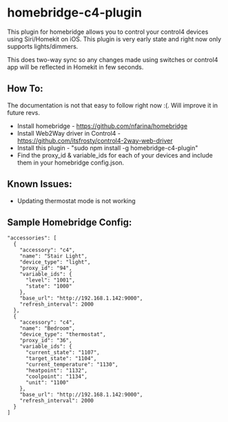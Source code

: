 # homebridge-c4-plugin

This plugin for homebridge allows you to control your control4 devices using
Siri/Homekit on iOS. This plugin is very early state and right now only supports
lights/dimmers.

This does two-way sync so any changes made using switches or control4 app will
be reflected in Homekit in few seconds.

How To:
--------
The documentation is not that easy to follow right now :(. Will improve it in
future revs.
- Install homebridge - https://github.com/nfarina/homebridge
- Install Web2Way driver in Control4 - https://github.com/itsfrosty/control4-2way-web-driver
- Install this plugin - "sudo npm install -g homebridge-c4-plugin"
- Find the proxy_id & variable_ids for each of your devices and include them
in your homebridge config.json.

Known Issues:
--------------
- Updating thermostat mode is not working


Sample Homebridge Config:
--------------------------
~~~~
"accessories": [
  {
    "accessory": "c4",
    "name": "Stair Light",
    "device_type": "light",
    "proxy_id": "94",
    "variable_ids": {
      "level": "1001",
      "state": "1000"
    },
    "base_url": "http://192.168.1.142:9000",
    "refresh_interval": 2000
  },
  {
    "accessory": "c4",
    "name": "Bedroom",
    "device_type": "thermostat",
    "proxy_id": "36",
    "variable_ids": {
      "current_state": "1107",
      "target_state": "1104",
      "current_temperature": "1130",
      "heatpoint": "1132",
      "coolpoint": "1134",
      "unit": "1100"
    },
    "base_url": "http://192.168.1.142:9000",
    "refresh_interval": 2000
  }
]
~~~~
